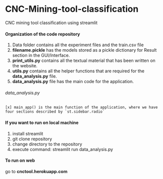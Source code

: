 # CNC-Mining-tool-classification
CNC mining tool classification using streamlit

#### Organization of the code repository
1. Data folder contains all the experiment files and the train.csv file
2. **filename.pickle** has the models stored as a pickle dictionary for Result section in the GUI/Interface.
3. **print_utils.py** contains all the textual material that has been written on the website. 
4. **utils.py** contains all the helper functions that are required for the **data_analysis.py** file.
5. **data_analysis.py** file has the main code for the application. 

###### data_analysis.py 
    [x] main_app() is the main function of the application, where we have four sections described by `st.sidebar.radio`

#### If you want to run on local machine 
1. install streamlit
2. git clone repository
3. change directory to the repository
4. execute command: streamlit run data_analysis.py

#### To run on web
go to **cnctool.herokuapp.com**